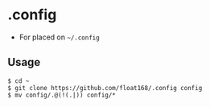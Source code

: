 # .config

* For placed on `~/.config`

## Usage

```shell
$ cd ~
$ git clone https://github.com/float168/.config config
$ mv config/.@(!(.|)) config/*
```
